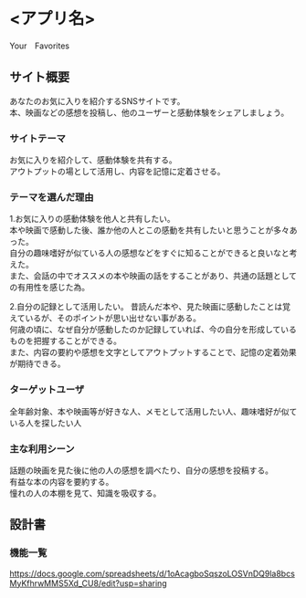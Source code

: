 # <アプリ名>
Your　Favorites
## サイト概要
あなたのお気に入りを紹介するSNSサイトです。  
本、映画などの感想を投稿し、他のユーザーと感動体験をシェアしましょう。  


### サイトテーマ
お気に入りを紹介して、感動体験を共有する。  
アウトプットの場として活用し、内容を記憶に定着させる。  

### テーマを選んだ理由
1.お気に入りの感動体験を他人と共有したい。  
本や映画で感動した後、誰か他の人とこの感動を共有したいと思うことが多々あった。  
自分の趣味嗜好が似ている人の感想などをすぐに知ることができると良いなと考えた。  
また、会話の中でオススメの本や映画の話をすることがあり、共通の話題としての有用性を感じた為。

2.自分の記録として活用したい。
昔読んだ本や、見た映画に感動したことは覚えているが、そのポイントが思い出せない事がある。  
何歳の頃に、なぜ自分が感動したのか記録していれば、今の自分を形成しているものを把握することができる。  
また、内容の要約や感想を文字としてアウトプットすることで、記憶の定着効果が期待できる。

### ターゲットユーザ
全年齢対象、本や映画等が好きな人、メモとして活用したい人、趣味嗜好が似ている人を探したい人

### 主な利用シーン
話題の映画を見た後に他の人の感想を調べたり、自分の感想を投稿する。  
有益な本の内容を要約する。  
憧れの人の本棚を見て、知識を吸収する。
## 設計書

### 機能一覧
<https://docs.google.com/spreadsheets/d/1oAcagboSqszoLOSVnDQ9la8bcsMyKfhrwMMS5Xd_CU8/edit?usp=sharing>


